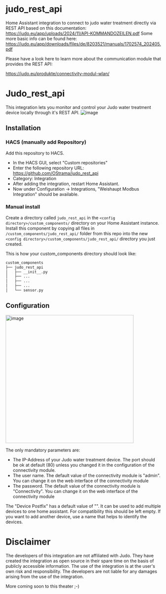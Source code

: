 # judo_rest_api
Home Assistant integration to connect to judo water treatment directly via REST API based on this documentation:
https://judo.eu/app/uploads/2024/11/API-KOMMANDOZEILEN.pdf
Some more basic info can be found here: https://judo.eu/app/downloads/files/de/8203521/manuals/1702574_202405.pdf

Please have a look here to learn more about the communication module that provides the REST API:

https://judo.eu/produkte/connectivity-modul-wlan/

# Judo_rest_api

This integration lets you monitor and control your Judo water treatment device locally through it's REST API.
![image](https://github.com/user-attachments/assets/992b870c-1d18-4788-bdad-aeb1936d26ed)




## Installation

### HACS (manually add Repository)

Add this repository to HACS.
* In the HACS GUI, select "Custom repositories"
* Enter the following repository URL: https://github.com/OStrama/judo_rest_api
* Category: Integration
* After adding the integration, restart Home Assistant.
* Now under Configuration -> Integrations, "Weishaupt Modbus Integration" should be available.

### Manual install

Create a directory called `judo_rest_api` in the `<config directory>/custom_components/` directory on your Home Assistant
instance. Install this component by copying all files in `/custom_components/judo_rest_api/` folder from this repo into the
new `<config directory>/custom_components/judo_rest_api/` directory you just created.

This is how your custom_components directory should look like:

```bash
custom_components
├── judo_rest_api
│   ├── __init__.py
│   ├── ...
│   ├── ...
│   ├── ...
│   └── sensor.py  
```
## Configuration
<img width="414" alt="image" src="https://github.com/user-attachments/assets/da1ceee4-129d-45e9-9fec-400949b3f257" />

The only mandatory parameters are:
* The IP-Address of your Judo water treatment device. The port should be ok at default (80) unless you changed it in the configuration of the connectivity module.
* The user name. The default value of the connectivity module is "admin". You can change it on the web interface of the connectivity module
* The password. The default value of the connectivity module is "Connectivity". You can change it on the web interface of the connectivity module

The "Device Postfix" has a default value of "". It can be used to add multiple devices to one home assistant. For compatibility this should be left empty. If you want to add another device, use a name that helps to identify the devices.


# Disclaimer
The developers of this integration are not affiliated with Judo. They have created the integration as open source in their spare time on the basis of publicly accessible information. 
The use of the integration is at the user's own risk and responsibility. The developers are not liable for any damages arising from the use of the integration.


More coming soon to this theater ;-)
